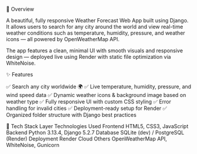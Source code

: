 
🧭 Overview

A beautiful, fully responsive Weather Forecast Web App built using Django.
It allows users to search for any city around the world and view real-time weather conditions such as temperature, humidity, pressure, and weather icons — all powered by OpenWeatherMap API.

The app features a clean, minimal UI with smooth visuals and responsive design — deployed live using Render with static file optimization via WhiteNoise.

✨ Features

✅ Search any city worldwide 🌍
✅ Live temperature, humidity, pressure, and wind speed data
✅ Dynamic weather icons & background image based on weather type
✅ Fully responsive UI with custom CSS styling
✅ Error handling for invalid cities
✅ Deployment-ready setup for Render
✅ Organized folder structure with Django best practices

🧰 Tech Stack
Layer	Technologies Used
Frontend	HTML5, CSS3, JavaScript
Backend	Python 3.13.4, Django 5.2.7
Database	SQLite (dev) / PostgreSQL (Render)
Deployment	Render Cloud
Others	OpenWeatherMap API, WhiteNoise, Gunicorn

